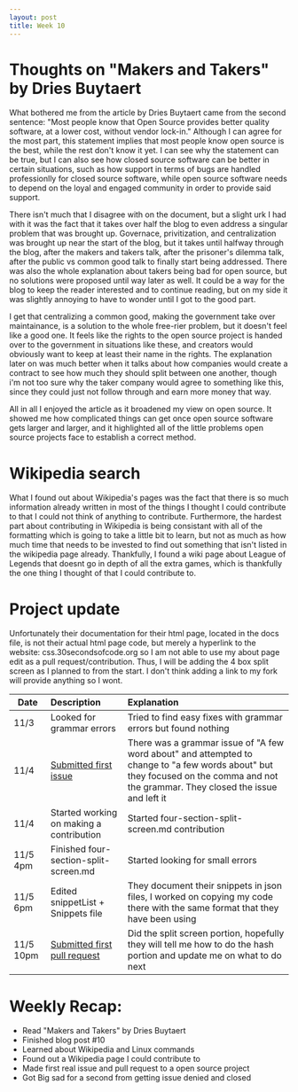```yaml
---
layout: post
title: Week 10
---
```


# Thoughts on "Makers and Takers" by Dries Buytaert
What bothered me from the article by Dries Buytaert came from the second sentence: "Most people know that Open Source provides better quality software, at a lower cost, without vendor lock-in." Although I can agree for the most part, this statement implies that most people know open source is the best, while the rest don't know it yet. I can see why the statement can be true, but I can also see how closed source software can be better in certain situations, such as how support in terms of bugs are handled professionlly for closed source software, while open source software needs to depend on the loyal and engaged community in order to provide said support.  

There isn't much that I disagree with on the document, but a slight urk I had with it was the fact that it takes over half the blog to even address a singular problem that was brought up. Governace, privitization, and centralization was brought up near the start of the blog, but it takes until halfway through the blog, after the makers and takers talk, after the prisoner's dilemma talk, after the public vs common good talk to finally start being addressed. There was also the whole explanation about takers being bad for open source, but no solutions were proposed until way later as well. It could be a way for the blog to keep the reader interested and to continue reading, but on my side it was slightly annoying to have to wonder until I got to the good part.  

I get that centralizing a common good, making the government take over maintainance, is a solution to the whole free-rier problem, but it doesn't feel like a good one. It feels like the rights to the open source project is handed over to the government in situations like these, and creators would obviously want to keep at least their name in the rights. The explanation later on was much better when it talks about how companies would create a contract to see how much they should split between one another, though i'm not too sure why the taker company would agree to something like this, since they could just not follow through and earn more money that way.  

All in all I enjoyed the article as it broadened my view on open source. It showed me how complicated things can get once open source software gets larger and larger, and it highlighted all of the little problems open source projects face to establish a correct method. 

# Wikipedia search
What I found out about Wikipedia's pages was the fact that there is so much information already written in most of the things I thought I could contribute to that I could not think of anything to contribute. Furthermore, the hardest part about contributing in Wikipedia is being consistant with all of the formatting which is going to take a little bit to learn, but not as much as how much time that needs to be invested to find out something that isn't listed in the wikipedia page already. Thankfully, I found a wiki page about League of Legends that doesnt go in depth of all the extra games, which is thankfully the one thing I thought of that I could contribute to. 

# Project update
Unfortunately their documentation for their html page, located in the docs file, is not their actual html page code, but merely a hyperlink to the website: css.30secondsofcode.org so I am not able to use my about page edit as a pull request/contribution. Thus, I will be adding the 4 box split screen as I planned to from the start. I don't think adding a link to my fork will provide anything so I wont. 

|Date|Description|Explanation|
|---|:---|:---|
|11/3|Looked for grammar errors|Tried to find easy fixes with grammar errors but found nothing|
|11/4|[Submitted first issue](https://github.com/30-seconds/30-seconds-of-css/issues/167)|There was a grammar issue of "A few word about" and attempted to change to "a few words about" but they focused on the comma and not the grammar. They closed the issue and left it|
|11/4|Started working on making a contribution|Started four-section-split-screen.md contribution|
|11/5 4pm|Finished four-section-split-screen.md|Started looking for small errors|
|11/5 6pm|Edited snippetList + Snippets file|They document their snippets in json files, I worked on copying my code there with the same format that they have been using|
|11/5 10pm|[Submitted first pull request](https://github.com/30-seconds/30-seconds-of-css/pull/168)|Did the split screen portion, hopefully they will tell me how to do the hash portion and update me on what to do next|



# Weekly Recap:
* Read "Makers and Takers" by Dries Buytaert
* Finished blog post #10
* Learned about Wikipedia and Linux commands
* Found out a Wikipedia page I could contribute to
* Made first real issue and pull request to a open source project
* Got Big sad for a second from getting issue denied and closed
